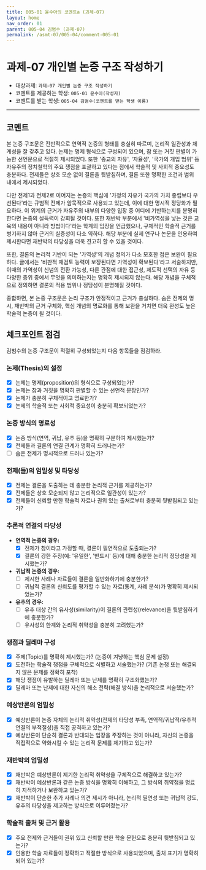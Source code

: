 ```yaml
---
title: 005-01 윤수아의 코멘트a (과제-07) 
layout: home
nav_order: 01
parent: 005-04 김범수 (과제-07)
permalink: /asmt-07/005-04/comment-005-01
---
```


# 과제-07 개인별 논증 구조 작성하기

- 대상과제: `과제-07 개인별 논증 구조 작성하기`
- 코멘트를 제공하는 학생: `005-01 윤수아(작성자)` 
- 코멘트를 받는 학생: `005-04 김범수(코멘트를 받는 학생 이름)` 

---

## 코멘트

본 논증 구조문은 전반적으로 연역적 논증의 형태를 충실히 따르며, 논리적 일관성과 체계성을 잘 갖추고 있다. 논제는 명제 형식으로 구성되어 있으며, 참 또는 거짓 판별이 가능한 선언문으로 적절히 제시되었다. 또한 '종교의 자유', '자율성', '국가의 개입 범위' 등 자유주의 정치철학의 주요 쟁점을 포괄하고 있다는 점에서 학술적 및 사회적 중요성도 충분하다. 전제들은 상호 모순 없이 결론을 뒷받침하며, 결론 또한 명확한 조건과 범위 내에서 제시되었다.

다만 전제1과 전제2로 이어지는 논증의 핵심에 '가정의 자유가 국가의 가치 중립보다 우선된다'라는 규범적 전제가 암묵적으로 사용되고 있는데, 이에 대한 명시적 정당화가 필요하다. 이 위계의 근거가 자유주의 내부의 다양한 입장 중 어디에 기반하는지를 분명히 한다면 논증의 설득력이 강회될 것이다. 또한 재반박 부분에서 '비가역성을 낳는 것은 교육의 내용이 아니라 방법이다'라는 학계의 입장을 언급했으나, 구체적인 학술적 근거를 병기하지 않아 근거의 실증성이 다소 약하다. 해당 부분에 실제 연구나 논문을 인용하여 제시한다면 재반박의 타당성을 더욱 견고히 할 수 있을 것이다.

또한, 결론의 논리적 기반이 되는 '가역성'의 개념 정의가 다소 모호한 점은 보완이 필요하다. 글에서는 '비판적 재검토 능력이 보장된다면 가역성이 확보된다'라고 서술하지만, 이때의 가역성이 신념의 전환 가능성, 다른 관점에 대한 접근성, 제도적 선택의 자유 등 다양한 층위 중에서 무엇을 의미하는지는 명확히 제시되지 않는다. 해당 개념을 구체적으로 정의하면 결론의 적용 범위나 정당성이 분명해질 것이다. 

종합하면, 본 논증 구조문은 논리 구조가 안정적이고 근거가 충실하다. 숨은 전제의 명시, 재반박의 근거 구체화, 핵심 개념의 명료화를 통해 보완을 거치면 더욱 완성도 높은 학술적 논증이 될 것이다.

## 체크포인트 점검

김범수의 논증 구조문이 적절히 구성되었는지 다음 항목들을 점검하라.

### **논제(Thesis)의 설정**
- [x] 논제는 명제(proposition)의 형식으로 구성되었는가?
- [x] 논제는 참과 거짓을 명확히 판별할 수 있는 선언적 문장인가?
- [x] 논제가 충분히 구체적이고 명료한가?
- [x] 논제의 학술적 또는 사회적 중요성이 충분히 확보되었는가?

### **논증 방식의 명료성**
- [x] 논증 방식(연역, 귀납, 유추 등)을 명확히 구분하여 제시했는가?
- [x] 전제들과 결론의 연결 관계가 명확히 드러나는가?
- [ ] 숨은 전제가 명시적으로 드러나 있는가?

### **전제(들)의 엄밀성 및 타당성**
- [x] 전제는 결론을 도출하는 데 충분한 논리적 근거를 제공하는가?
- [x] 전제들은 상호 모순되지 않고 논리적으로 일관성이 있는가?
- [x] 전제들이 신뢰할 만한 학술적 자료나 권위 있는 출처로부터 충분히 뒷받침되고 있는가?

### **추론적 연결의 타당성**
- **연역적 논증의 경우:**
  - [x] 전제가 참이라고 가정할 때, 결론이 필연적으로 도출되는가?
  - [x] 결론의 강한 주장(예: '유일한', '반드시' 등)에 대해 충분한 논리적 정당성을 제시했는가?

- **귀납적 논증의 경우:**
  - [ ] 제시한 사례나 자료들이 결론을 일반화하기에 충분한가?
  - [ ] 귀납적 결론의 신뢰도를 평가할 수 있는 자료(통계, 사례 분석)가 명확히 제시되었는가?

- **유추의 경우:**
  - [ ] 유추 대상 간의 유사성(similarity)이 결론의 관련성(relevance)을 뒷받침하기에 충분한가?
  - [ ] 유사성의 한계와 논리적 취약성을 충분히 고려했는가?

### **쟁점과 딜레마 구성**
- [x] 주제(Topic)를 명확히 제시했는가? (논증이 겨냥하는 핵심 문제 설정)
- [x] 도전하는 학술적 쟁점을 구체적으로 식별하고 서술했는가? (기존 논쟁 또는 해결되지 않은 문제를 정확히 포착)
- [x] 해당 쟁점이 유발하는 딜레마 또는 난제를 명확히 구조화했는가?
- [x] 딜레마 또는 난제에 대한 자신의 해소 전략(해결 방식)을 논리적으로 서술했는가?

### **예상반론의 엄밀성**
- [x] 예상반론이 논증 자체의 논리적 취약성(전제의 타당성 부족, 연역적/귀납적/유추적 연결의 부적절성)을 직접 공격하고 있는가?
- [x] 예상반론이 단순히 결론과 반대되는 입장을 주장하는 것이 아니라, 자신의 논증을 직접적으로 약화시킬 수 있는 논리적 문제를 제기하고 있는가?

### **재반박의 엄밀성**
- [x] 재반박은 예상반론이 제기한 논리적 취약성을 구체적으로 해결하고 있는가?
- [x] 재반박이 예상반론과 같은 논증 방식을 명확히 이해하고, 그 방식의 취약점을 명료히 지적하거나 보완하고 있는가?
- [x] 재반박이 단순한 추가 사례나 의견 제시가 아니라, 논리적 필연성 또는 귀납적 강도, 유추의 타당성을 제고하는 방식으로 이루어졌는가?

### **학술적 출처 및 근거 활용**
- [x] 주요 전제와 근거들이 권위 있고 신뢰할 만한 학술 문헌으로 충분히 뒷받침되고 있는가?
- [x] 인용한 학술 자료들이 정확하고 적절한 방식으로 사용되었으며, 출처 표기가 명확히 되어 있는가?
